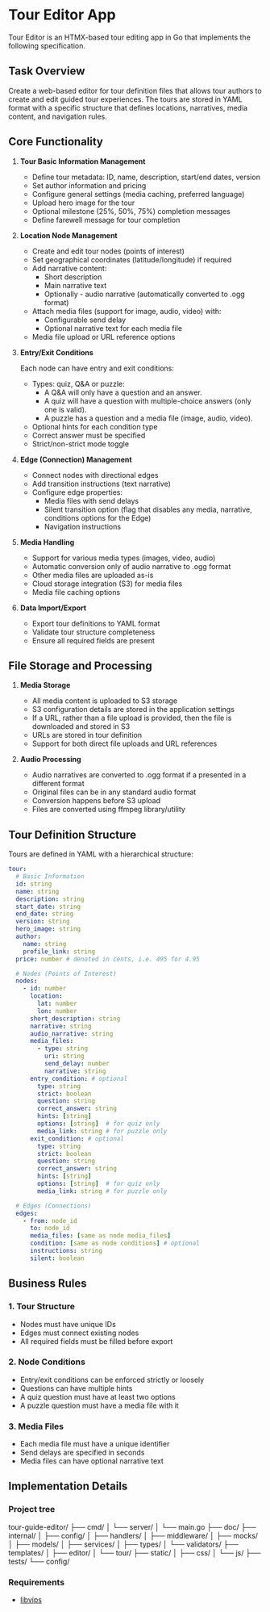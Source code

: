 # Tour Editor App

Tour Editor is an HTMX-based tour editing app in Go that implements the following specification.

## Task Overview

Create a web-based editor for tour definition files that allows tour authors to create and edit guided tour experiences. The tours are stored in YAML format with a specific structure that defines locations, narratives, media content, and navigation rules.

## Core Functionality

1. **Tour Basic Information Management**

   - Define tour metadata: ID, name, description, start/end dates, version
   - Set author information and pricing
   - Configure general settings (media caching, preferred language)
   - Upload hero image for the tour
   - Optional milestone (25%, 50%, 75%) completion messages
   - Define farewell message for tour completion

2. **Location Node Management**

   - Create and edit tour nodes (points of interest)
   - Set geographical coordinates (latitude/longitude) if required
   - Add narrative content:
     - Short description
     - Main narrative text
     - Optionally - audio narrative (automatically converted to .ogg format)
   - Attach media files (support for image, audio, video) with:
     - Configurable send delay
     - Optional narrative text for each media file
   - Media file upload or URL reference options

3. **Entry/Exit Conditions**

   Each node can have entry and exit conditions:
   - Types: quiz, Q&A or puzzle:
     - A Q&A will only have a question and an answer.
     - A quiz will have a question with multiple-choice answers (only one is valid).
     - A puzzle has a question and a media file (image, audio, video).
   - Optional hints for each condition type
   - Correct answer must be specified
   - Strict/non-strict mode toggle

4. **Edge (Connection) Management**

   - Connect nodes with directional edges
   - Add transition instructions (text narrative)
   - Configure edge properties:
     - Media files with send delays
     - Silent transition option (flag that disables any media, narrative, conditions options for the Edge)
     - Navigation instructions

5. **Media Handling**

   - Support for various media types (images, video, audio)
   - Automatic conversion only of audio narrative to .ogg format
   - Other media files are uploaded as-is
   - Cloud storage integration (S3) for media files
   - Media file caching options

6. **Data Import/Export**

   - Export tour definitions to YAML format
   - Validate tour structure completeness
   - Ensure all required fields are present

## File Storage and Processing

1. **Media Storage**

   - All media content is uploaded to S3 storage
   - S3 configuration details are stored in the application settings
   - If a URL, rather than a file upload is provided, then the file is downloaded and stored in S3
   - URLs are stored in tour definition
   - Support for both direct file uploads and URL references

2. **Audio Processing**

   - Audio narratives are converted to .ogg format if a presented in a different format
   - Original files can be in any standard audio format
   - Conversion happens before S3 upload
   - Files are converted using ffmpeg library/utility

## Tour Definition Structure

Tours are defined in YAML with a hierarchical structure:
```yaml
tour:
  # Basic Information
  id: string
  name: string
  description: string
  start_date: string
  end_date: string
  version: string
  hero_image: string
  author:
    name: string
    profile_link: string
  price: number # denoted in cents, i.e. 495 for 4.95

  # Nodes (Points of Interest)
  nodes:
    - id: number
      location:
        lat: number
        lon: number
      short_description: string
      narrative: string
      audio_narrative: string
      media_files:
        - type: string
          uri: string
          send_delay: number
          narrative: string
      entry_condition: # optional
        type: string
        strict: boolean
        question: string
        correct_answer: string
        hints: [string]
        options: [string]  # for quiz only
        media_link: string # for puzzle only
      exit_condition: # optional
        type: string
        strict: boolean
        question: string
        correct_answer: string
        hints: [string]
        options: [string]  # for quiz only
        media_link: string # for puzzle only

  # Edges (Connections)
  edges:
    - from: node_id
      to: node_id
      media_files: [same as node media_files]
      condition: [same as node conditions] # optional
      instructions: string
      silent: boolean
```

## Business Rules

### 1. Tour Structure

   - Nodes must have unique IDs
   - Edges must connect existing nodes
   - All required fields must be filled before export

### 2. Node Conditions

   - Entry/exit conditions can be enforced strictly or loosely
   - Questions can have multiple hints
   - A quiz question must have at least two options
   - A puzzle question must have a media file with it

### 3. Media Files

   - Each media file must have a unique identifier
   - Send delays are specified in seconds
   - Media files can have optional narrative text

## Implementation Details

### Project tree

tour-guide-editor/
├── cmd/
│   └── server/
│       └── main.go
├── doc/
├── internal/
│   ├── config/
│   ├── handlers/
│   ├── middleware/
│   ├── mocks/
│   ├── models/
│   ├── services/
│   ├── types/
│   └── validators/
├── templates/
│   ├── editor/
│   └── tour/
├── static/
│   ├── css/
│   └── js/
├── tests/
└── config/

### Requirements

 - [libvips](https://github.com/libvips/libvips)
